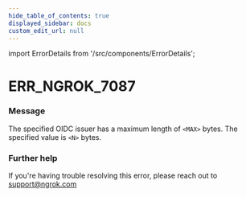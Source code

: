 ```yaml
---
hide_table_of_contents: true
displayed_sidebar: docs
custom_edit_url: null
---
```


import ErrorDetails from '/src/components/ErrorDetails';

# ERR_NGROK_7087

### Message
The specified OIDC issuer has a maximum length of `<MAX>` bytes. The specified value is `<N>` bytes.

### Further help
If you're having trouble resolving this error, please reach out to [support@ngrok.com](mailto:support@ngrok.com?subject=Help%20with%20ERR_NGROK_7087)

<ErrorDetails error='err_ngrok_7087' />
